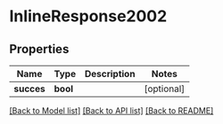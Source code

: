 # InlineResponse2002

## Properties
Name | Type | Description | Notes
------------ | ------------- | ------------- | -------------
**succes** | **bool** |  | [optional] 

[[Back to Model list]](../../README.md#documentation-for-models) [[Back to API list]](../../README.md#documentation-for-api-endpoints) [[Back to README]](../../README.md)

